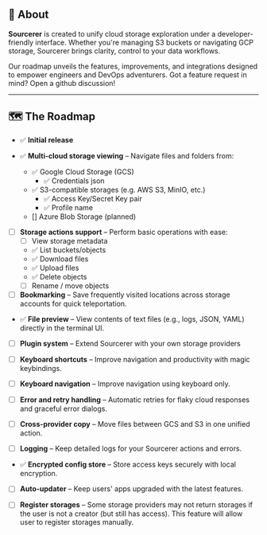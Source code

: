 ## 🧙 About

**Sourcerer** is created to unify cloud storage exploration under a developer-friendly interface. Whether you're managing S3 buckets or navigating GCP storage, Sourcerer brings clarity, control to your data workflows.

Our roadmap unveils the features, improvements, and integrations designed to empower engineers and DevOps adventurers. Got a feature request in mind? Open a github discussion!

---

## 🗺️ The Roadmap

- ✅ **Initial release** 

- ✅ **Multi-cloud storage viewing** – Navigate files and folders from:
  - ✅ Google Cloud Storage (GCS)
    - ✅ Credentials json
  - ✅ S3-compatible storages (e.g. AWS S3, MinIO, etc.)
    - ✅ Access Key/Secret Key pair
    - ✅ Profile name
  - [] Azure Blob Storage (planned)

- [ ] **Storage actions support** – Perform basic operations with ease:
  - [ ] View storage metadata
  - ✅ List buckets/objects
  - ✅ Download files
  - ✅ Upload files
  - ✅ Delete objects
  - [ ] Rename / move objects

- [ ] **Bookmarking** – Save frequently visited locations across storage accounts for quick teleportation.

- ✅ **File preview** – View contents of text files (e.g., logs, JSON, YAML) directly in the terminal UI.

- [ ] **Plugin system** – Extend Sourcerer with your own storage providers

- [ ] **Keyboard shortcuts** – Improve navigation and productivity with magic keybindings.

- [ ] **Keyboard navigation** – Improve navigation using keyboard only.

- [ ] **Error and retry handling** – Automatic retries for flaky cloud responses and graceful error dialogs.

- [ ] **Cross-provider copy** – Move files between GCS and S3 in one unified action.

- [ ] **Logging** – Keep detailed logs for your Sourcerer actions and errors.

- ✅ **Encrypted config store** – Store access keys securely with local encryption.

- [ ] **Auto-updater** – Keep users' apps upgraded with the latest features.

- [ ] **Register storages** – Some storage providers may not return storages if the user is not a creator (but still has access). This feature will allow user to register storages manually.